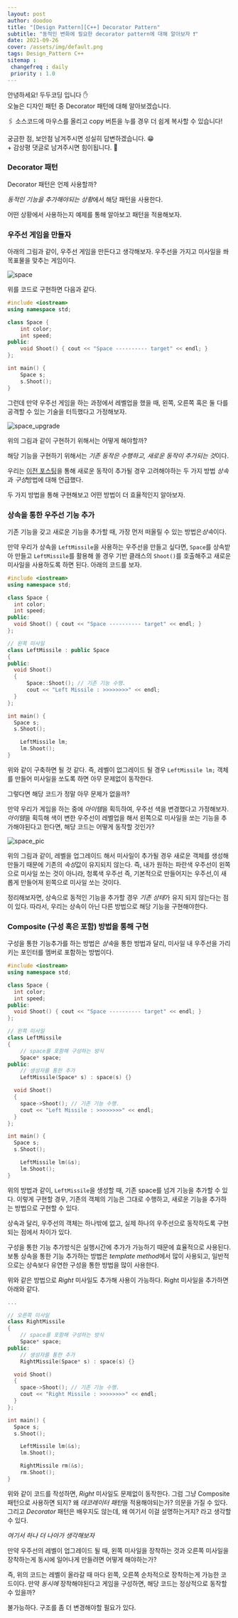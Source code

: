 ```yaml
---
layout: post
author: doodoo
title: "[Design Pattern][C++] Decorator Pattern"
subtitle: "동적인 변화에 필요한 decorator pattern에 대해 알아보자 ❗"
date: 2021-09-26
cover: /assets/img/default.png
tags: Design_Pattern C++
sitemap :
 changefreq : daily
 priority : 1.0
---
```

안녕하세요! <span class="doodoo">두두코딩</span> 입니다 ✋ <br>
오늘은 디자인 패턴 중 Decorator 패턴에 대해 알아보겠습니다.

🖇 소스코드에 마우스를 올리고 <span class="tip">copy</span> 버튼을 누를 경우 더 쉽게 복사할 수 있습니다!

궁금한 점, 보안점 남겨주시면 성실히 답변하겠습니다. 😁 <br>
\+ 감상평 댓글로 남겨주시면 힘이됩니다. 🙇

### Decorator 패턴
Decorator 패턴은 언제 사용할까?

*동적인 기능을 추가해야되는 상황*에서 해당 패턴을 사용한다.

어떤 상황에서 사용하는지 예제를 통해 알아보고 패턴을 적용해보자.

### 우주선 게임을 만들자
아래의 그림과 같이, 우주선 게임을 만든다고 생각해보자. 우주선을 가지고 미사일을
쏴 목표물을 맞추는 게임이다.

![space](/assets/img/space.png)

위를 코드로 구현하면 다음과 같다.

```cpp
#include <iostream>
using namespace std;

class Space {
	int color;
	int speed;
public:
	void Shoot() { cout << "Space ---------- target" << endl; }
};

int main() {
	Space s;
	s.Shoot();
}
```

그런데 만약 우주선 게임을 하는 과정에서 레벨업을 했을 때, 왼쪽, 오른쪽 혹은 둘 다를 공격할 수 있는 기술을 터득했다고 가정해보자.

![space_upgrade](/assets/img/upgrade_space.png)

위의 그림과 같이 구현하기 위해서는 어떻게 해야할까?

해당 기능을 구현하기 위해서는 *기존 동작은 수행하고, 새로운 동작이 추가되는
것*이다.

우리는 [이전 포스팅](https://0xd00d00.github.io/2021/08/06/design_pattern_4.html)을 통해 새로운 동작이 추가될 경우 고려해야하는 두 가지 방법 *상속*과 *구성*방법에 대해 언급했다.

두 가지 방법을 통해 구현해보고 어떤 방법이 더 효율적인지 알아보자.

### 상속을 통한 우주선 기능 추가
기존 기능을 갖고 새로운 기능을 추가할 때, 가장 먼저 떠올릴 수 있는 방법은*상속*이다.

만약 우리가 상속을 `LeftMissile`을 사용하는 우주선을 만들고 싶다면, `Space`를
상속받아 만들고 `LeftMissile`를 활용해 쏠 경우 기반 클래스의 `Shoot()`를
호출해주고 새로운 미사일을 사용하도록 하면 된다. 아래의 코드를 보자.

```cpp
#include <iostream>
using namespace std;

class Space {
  int color;
  int speed;
public:
  void Shoot() { cout << "Space ---------- target" << endl; }
};

// 왼쪽 미사일
class LeftMissile : public Space
{
public:
  void Shoot()
  {
      Space::Shoot(); // 기존 기능 수행.
      cout << "Left Missile : >>>>>>>>" << endl;
  }
};

int main() {
  Space s;
  s.Shoot();

	LeftMissile lm;
	lm.Shoot();
}
```

위와 같이 구축하면 될 것 같다. 즉, 레벨이 없그레이드 될 경우 `LeftMissile lm;` 객체를 만들어 미사일을 쏘도록 하면 아무 문제없이 동작한다.

그렇다면 해당 코드가 정말 아무 문제가 없을까?

만약 우리가 게임을 하는 중에 *아이템*을 획득하여, 우주선 색을 변경했다고
가정해보자. *아이템*을 획득해 색이 변한 우주선이 레벨업을 해서 왼쪽으로
미사일을 쏘는 기능을 추가해야된다고 한다면, 해당 코드는 어떻게 동작할 것인가?

![space_pic](/assets/img/space_pic.png)

위의 그림과 같이, 레벨을 업그레이드 해서 미사일이 추가될 경우 새로운 객체를
생성해 만들기 때문에 기존의 *속성*값이 유지되지 않는다. 즉, 내가 원하는 파란색
우주선이 왼쪽으로 미사일 쏘는 것이 아니라, 청록색 우주선 즉, 기본적으로
만들어지는 우주선,이 새롭게 만들어져 왼쪽으로 미사일 쏘는 것이다.

정리해보자면, 상속으로 동적인 기능을 추가할 경우 *기존 상태*가 유지 되지
않는다는 점이 있다. 따라서, 우리는 상속이 아닌 다른 방법으로 해당 기능을
구현해야한다.

### Composite (구성 혹은 포함) 방법을 통해 구현
구성을 통한 기능추가를 하는 방법은 *상속*을 통한 방법과 달리, 미사일 내 우주선을
가리키는 포인터를 멤버로 포함하는 방법이다.

```cpp
#include <iostream>
using namespace std;

class Space {
  int color;
  int speed;
public:
  void Shoot() { cout << "Space ---------- target" << endl; }
};

// 왼쪽 미사일
class LeftMissile
{
	// space를 포함해 구성하는 방식
	Space* space;
public:
	// 생성자를 통한 추가
	LeftMissile(Space* s) : space(s) {}

  void Shoot()
  {
    space->Shoot(); // 기존 기능 수행.
    cout << "Left Missile : >>>>>>>>" << endl;
  }
};

int main() {
  Space s;
  s.Shoot();

	LeftMissile lm(&s);
	lm.Shoot();
}
```

위의 방법과 같이, `LeftMissile`을 생성할 때, 기존 space를 넘겨 기능을 추가할 수
있다. 이렇게 구현할 경우, 기존의 객체의 기능은 그대로 수행하고, 새로운 기능을
추가하는 방법으로 구현할 수 있다.

상속과 달리, 우주선의 객체는 하나밖에 없고, 실제 하나의 우주선으로 동작하도록
구현되는 점에서 차이가 있다.

구성을 통한 기능 추가방식은 실행시간에 추가가 가능하기 때문에 효율적으로
사용된다. 보통 상속을 통한 기능 추가하는 방법은 *template method*에서 많이
사용되고, 일반적으로는 상속보다 유연한 구성을 통한 방법을 많이 사용한다.

위와 같은 방법으로 *Right* 미사일도 추가해 사용이 가능하다. Right 미사일을
추가하면 아래와 같다.

```cpp
...

// 오른쪽 미사일
class RightMissile
{
	// space를 포함해 구성하는 방식
	Space* space;
public:
	// 생성자를 통한 추가
	RightMissile(Space* s) : space(s) {}

  void Shoot()
  {
    space->Shoot(); // 기존 기능 수행.
    cout << "Right Missile : >>>>>>>>" << endl;
  }
};

int main() {
  Space s;
  s.Shoot();

	LeftMissile lm(&s);
	lm.Shoot();

	RightMissile rm(&s);
	rm.Shoot();
}
```

위와 같이 코드를 작성하면, *Right* 미사일도 문제없이 동작한다. 그럼 그냥
Composite 패턴으로 사용하면 되지? 왜 *데코레이터 패턴*을 적용해야되는가? 의문을
가질 수 있다. 그리고 *Decorator* 패턴은 배우지도 않는데, 왜 여기서 이걸
설명하는거지? 라고 생각할 수 있다.

*여기서 하나 더 나아가 생각해보자*

만약 우주선의 레벨이 업그레이드 될 때, 왼쪽 미사일을 장착하는 것과 오른쪽
미사일을 장착하는게 동시에 일어나게 만들려면 어떻게 해야하는가?

즉, 위의 코드는 레벨이 올라갈 때 마다 왼쪽, 오른쪽 순차적으로 장착하는게 가능한
코드이다. 만약 *동시에* 장착해야된다고 게임을 구성하면, 해당 코드는 정상적으로
동작할 수 있을까?

불가능하다. 구조를 좀 더 변경해야할 필요가 있다.

